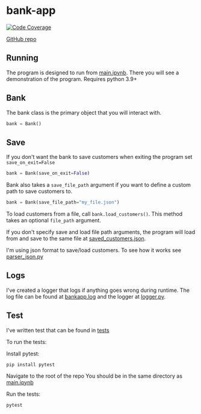 # bank-app

[![Code Coverage](https://img.shields.io/endpoint?url=https://gist.githubusercontent.com/EmptyDot/651703a1c1bca09b4e9b8f3e8a4d60e1/raw/coverage_endpoint.json)](https://github.com/EmptyDot/bank-app/actions/workflows/coverage.yml)

[GitHub repo](https://github.com/EmptyDot/bank-app)
## Running
The program is designed to run from [main.ipynb](main.ipynb). 
There you will see a demonstration of the program.
Requires python 3.9+

## Bank
The bank class is the primary object that you will interact with.

```python
bank = Bank()
```

## Save
If you don't want the bank to save customers when exiting the program set `save_on_exit=False`
```python
bank = Bank(save_on_exit=False)
```

Bank also takes a `save_file_path` argument if you want to define a custom path to save customers to.
```python
bank = Bank(save_file_path="my_file.json")
```

To load customers from a file, call `bank.load_customers()`. This method takes an optional `file_path` argument.

If you don't specify save and load file path arguments, the program will load from and save to the same file at [saved_customers.json](bank_app/data/saved_customers.json).

I'm using json format to save/load customers. To see how it works see [parser_json.py](bank_app/parser_json.py)

## Logs
I've created a logger that logs if anything goes wrong during runtime. 
The log file can be found at [bankapp.log](bank_app/logs/bankapp.log) and the logger at [logger.py](bank_app/logger.py).

## Test
I've written test that can be found in [tests](tests) 

To run the tests:

Install pytest:
```
pip install pytest
```
Navigate  to the root of the repo
You should be in the same directory as [main.ipynb](main.ipynb)  

Run the tests:
```
pytest
```
